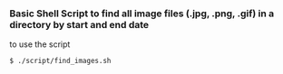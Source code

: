 ### Basic Shell Script to find all image files (.jpg, .png, .gif) in a directory by start and end date

to use the script

`$ ./script/find_images.sh` 


